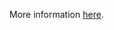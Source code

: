 More information [here](https://docs.bridgecrew.io/docs/ensure-aws-cluster-logging-is-encrypted-using-a-customer-managed-key-cmk).
